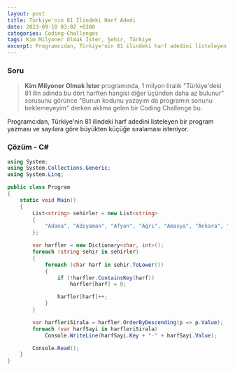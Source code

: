 ```yaml
---
layout: post
title: Türkiye'nin 81 İlindeki Harf Adedi
date: 2023-09-10 03:02 +0300
categories: Coding-Challenges
tags: Kim Milyoner Olmak İster, Şehir, Türkiye
excerpt: Programcıdan, Türkiye'nin 81 ilindeki harf adedini listeleyen bir program yazması ve sayılara göre büyükten küçüğe sıralaması isteniyor...
---
```


### Soru

> **Kim Milyoner Olmak İster** programında, 1 milyon liralık "Türkiye'deki 81 ilin adında bu dört harften hangisi diğer üçünden daha az bulunur" sorusunu görünce "Bunun kodunu yazayım da programın sonunu beklemeyeyim" derken aklıma gelen bir Coding Challenge bu.

Programcıdan, Türkiye'nin 81 ilindeki harf adedini listeleyen bir program yazması ve sayılara göre büyükten küçüğe sıralaması isteniyor.

### Çözüm - C#

```csharp
using System;
using System.Collections.Generic;
using System.Linq;

public class Program
{
    static void Main()
    {
        List<string> sehirler = new List<string>
        {
            "Adana", "Adıyaman", "Afyon", "Ağrı", "Amasya", "Ankara", "Antalya", "Artvin", "Aydın", "Balıkesir", "Bilecik", "Bingöl", "Bitlis", "Bolu", "Burdur", "Bursa", "Çanakkale", "Çankırı", "Çorum", "Denizli", "Diyarbakır", "Edirne", "Elazığ", "Erzincan", "Erzurum", "Eskişehir", "Gaziantep", "Giresun", "Gümüşhane", "Hakkari", "Hatay", "Isparta", "Mersin", "İstanbul", "İzmir", "Kars", "Kastamonu", "Kayseri", "Kırklareli", "Kırşehir", "Kocaeli", "Konya", "Kütahya", "Malatya", "Manisa", "Kahramanmaraş", "Mardin", "Muğla", "Muş", "Nevşehir", "Niğde", "Ordu", "Rize", "Sakarya", "Samsun", "Siirt", "Sinop", "Sivas", "Tekirdağ", "Tokat", "Trabzon", "Tunceli", "Şanlıurfa", "Uşak", "Van", "Yozgat", "Zonguldak", "Aksaray", "Bayburt", "Karaman", "Kırıkkale", "Batman", "Şırnak", "Bartın", "Ardahan", "Iğdır", "Yalova", "Karabük", "Kilis", "Osmaniye", "Düzce"
        };

        var harfler = new Dictionary<char, int>();
        foreach (string sehir in sehirler)
        {
            foreach (char harf in sehir.ToLower())
            {
                if (!harfler.ContainsKey(harf))
                    harfler[harf] = 0;

                harfler[harf]++;
            }
        }

        var harfleriSirala = harfler.OrderByDescending(p => p.Value);
        foreach (var harfSayi in harfleriSirala)
            Console.WriteLine(harfSayi.Key + "-" + harfSayi.Value);

        Console.Read();
    }
}
```
